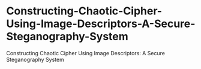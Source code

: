 # Constructing-Chaotic-Cipher-Using-Image-Descriptors-A-Secure-Steganography-System
Constructing Chaotic Cipher Using Image Descriptors: A Secure Steganography System
